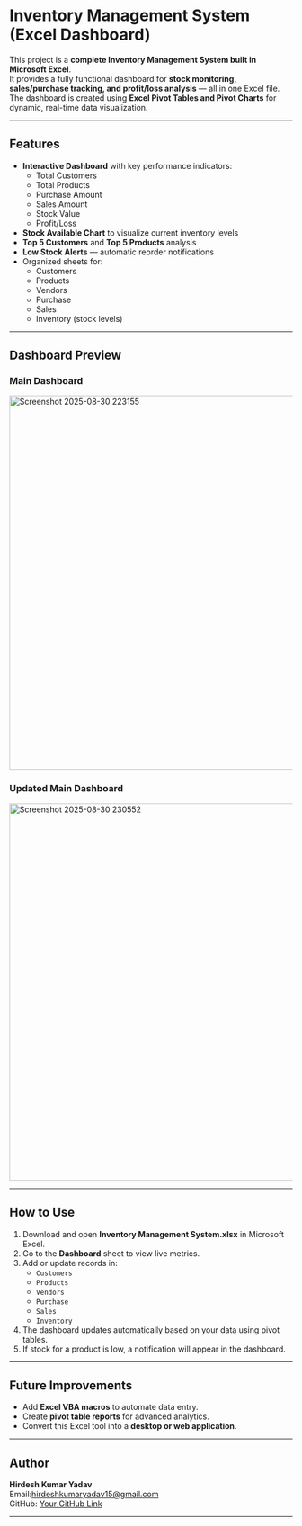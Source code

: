 # Inventory Management System (Excel Dashboard)

This project is a **complete Inventory Management System built in Microsoft Excel**.  
It provides a fully functional dashboard for **stock monitoring, sales/purchase tracking, and profit/loss analysis** — all in one Excel file.  
The dashboard is created using **Excel Pivot Tables and Pivot Charts** for dynamic, real-time data visualization.

---

## Features
- **Interactive Dashboard** with key performance indicators:
  - Total Customers
  - Total Products
  - Purchase Amount
  - Sales Amount
  - Stock Value
  - Profit/Loss
- **Stock Available Chart** to visualize current inventory levels
- **Top 5 Customers** and **Top 5 Products** analysis
- **Low Stock Alerts** — automatic reorder notifications
- Organized sheets for:
  - Customers
  - Products
  - Vendors
  - Purchase
  - Sales
  - Inventory (stock levels)

---

## Dashboard Preview

### Main Dashboard
<img width="1652" height="666" alt="Screenshot 2025-08-30 223155" src="https://github.com/user-attachments/assets/18338da4-ddec-4871-9dec-a873212fdfa1" />


### Updated Main Dashboard
<img width="1665" height="671" alt="Screenshot 2025-08-30 230552" src="https://github.com/user-attachments/assets/4136ae0d-6fe9-4ce6-8647-3fcc3e4110d0" />

---

## How to Use
1. Download and open **Inventory Management System.xlsx** in Microsoft Excel.  
2. Go to the **Dashboard** sheet to view live metrics.  
3. Add or update records in:
   - `Customers`
   - `Products`
   - `Vendors`
   - `Purchase`
   - `Sales`
   - `Inventory`
4. The dashboard updates automatically based on your data using pivot tables.
5. If stock for a product is low, a notification will appear in the dashboard.

---

## Future Improvements
- Add **Excel VBA macros** to automate data entry.  
- Create **pivot table reports** for advanced analytics.  
- Convert this Excel tool into a **desktop or web application**.

---

## Author
**Hirdesh Kumar Yadav**  
Email:hirdeshkumaryadav15@gmail.com  
GitHub: [Your GitHub Link](https://github.com/iamhirdeshkumar15)  

---
